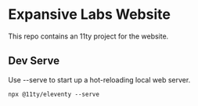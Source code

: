 # Expansive Labs Website

This repo contains an 11ty project for the website.


## Dev Serve

Use --serve to start up a hot-reloading local web server.

```
npx @11ty/eleventy --serve
```

